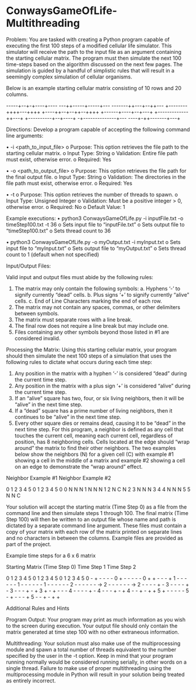 # ConwaysGameOfLife-Multithreading


Problem:
You are tasked with creating a Python program capable of executing the first 100 steps of a modified cellular life
simulator. This simulator will receive the path to the input file as an argument containing the starting cellular
matrix. The program must then simulate the next 100 time-steps based on the algorithm discussed on the next
few pages. The simulation is guided by a handful of simplistic rules that will result in a seemingly complex
simulation of cellular organisms.

Below is an example starting cellular matrix consisting of 10 rows and 20 columns.

-----+--+-+----+----
---++-----+-----+---
-------++---+--++---
+--------++++---++++
+----++--+--++--++++
+------+----+--+---+
+-------------++---+
+----------+--+----+
-+--------------+---
----+-++-------+---+



Directions:
Develop a program capable of accepting the following command line arguments:

• -i <path_to_input_file>
o Purpose: This option retrieves the file path to the starting cellular matrix.
o Input Type: String
o Validation: Entire file path must exist, otherwise error.
o Required: Yes


• -o <path_to_output_file>
o Purpose: This option retrieves the file path for the final output file.
o Input Type: String
o Validation: The directories in the file path must exist, otherwise error.
o Required: Yes


• -t <int>
o Purpose: This option retrieves the number of threads to spawn.
o Input Type: Unsigned Integer
o Validation: Must be a positive integer > 0, otherwise error.
o Required: No
o Default Value: 1



Example executions:
• python3 ConwaysGameOfLife.py -i inputFile.txt -o timeStep100.txt -t 36
    o Sets input file to “inputFile.txt”
    o Sets output file to “timeStep100.txt”
    o Sets thread count to 36

• python3 ConwaysGameOfLife.py -o myOutput.txt -i myInput.txt
    o Sets input file to “myInput.txt”
    o Sets output file to “myOutput.txt”
    o Sets thread count to 1 (default when not specified)



Input/Output Files:

Valid input and output files must abide by the following rules:

1) The matrix may only contain the following symbols:
    a. Hyphens ‘-’ to signify currently “dead” cells.
    b. Plus signs ‘+’ to signify currently “alive” cells.
    c. End of Line Characters marking the end of each row.
2) The matrix may not contain any spaces, commas, or other delimiters between symbols.
3) The matrix must separate rows with a line break.
4) The final row does not require a line break but may include one.
5) Files containing any other symbols beyond those listed in #1 are considered invalid.



Processing the Matrix:
Using this starting cellular matrix, your program should then simulate the next 100 steps of a simulation that
uses the following rules to dictate what occurs during each time step:

1) Any position in the matrix with a hyphen ‘-’ is considered “dead” during the current time step.
2) Any position in the matrix with a plus sign ‘+’ is considered “alive” during the current time step.
3) If an “alive” square has two, four, or six living neighbors, then it will be “alive” in the next time step.
4) If a “dead” square has a prime number of living neighbors, then it continues to be “alive” in the next
time step.
5) Every other square dies or remains dead, causing it to be “dead” in the next time step.
For this program, a neighbor is defined as any cell that touches the current cell, meaning each current cell,
regardless of position, has 8 neighboring cells. Cells located at the edge should “wrap around” the matrix to find
their other neighbors. The two examples below show the neighbors (N) for a given cell (C) with example #1
showing a cell in the middle of a matrix and example #2 showing a cell on an edge to demonstrate the “wrap
around” effect.

 Neighbor Example #1        Neighbor Example #2
 
  0 1 2 3 4 5                 0 1 2 3 4 5
0                           0 N       N N
1   N N N                   1
2   N C N                   2
3   N N N                   3
4                           4 N       N N
5                           5 N       N C



Your solution will accept the starting matrix (Time Step 0) as a file from the command line and then simulate
steps 1 through 100. The final matrix (Time Step 100) will then be written to an output file whose name and
path is dictated by a separate command line argument. These files must contain a copy of your matrix with each
row of the matrix printed on separate lines and no characters in between the columns. Example files are
provided as part of the project.

Example time steps for a 6 x 6 matrix

Starting Matrix
(Time Step 0)         Time Step 1         Time Step 2

  0 1 2 3 4 5         0 1 2 3 4 5         0 1 2 3 4 5
0 - + - - - -       0 + - - - - -       0 + + - - - +
1 - - - - - -       1 - - - - - -       1 - - - - - -
2 - - - - - -   →   2 - - - - - -   →   2 - - - - + -
3 - - - - + -       3 - - - + - +       3 + - + - - -
4 - - - - + -       4 - - - + - +       4 - - + - + +
5 + - - - - -       5 - + - - - +       5 - - + - + +



Additional Rules and Hints

Program Output:
Your program may print as much information as you wish to the screen during execution. Your output file should only
contain the matrix generated at time step 100 with no other extraneous information.


Multithreading:
Your solution must also make use of the multiprocessing module and spawn a total number of threads
equivalent to the number specified by the user in the -t option. Keep in mind that your program running
normally would be considered running serially, in other words on a single thread. Failure to make use of proper
multithreading using the multiprocessing module in Python will result in your solution being treated as entirely
incorrect.

